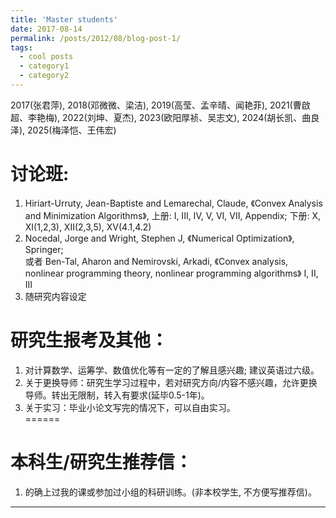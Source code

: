 ```yaml
---
title: 'Master students'
date: 2017-08-14
permalink: /posts/2012/08/blog-post-1/
tags:
  - cool posts
  - category1
  - category2
---
```


2017(张君萍), 2018(邓微微、梁洁), 2019(高莹、孟辛晴、闻艳菲), 2021(曹啟超、李艳梅), 2022(刘坤、夏杰), 2023(欧阳厚祯、吴志文), 2024(胡长凯、曲良泽), 2025(梅泽恺、王伟宏)

讨论班: 
======
1. Hiriart-Urruty, Jean-Baptiste and Lemarechal, Claude, 《Convex Analysis and Minimization Algorithms》, 上册: I, III, IV, V, VI, VII, Appendix;  下册: X,   XI(1,2,3),  XII(2,3,5),  XV(4.1,4.2)<br>   
2. Nocedal, Jorge and Wright, Stephen J, 《Numerical Optimization》, Springer; <br>
或者 Ben-Tal, Aharon and Nemirovski, Arkadi, 《Convex analysis, nonlinear programming theory, nonlinear programming algorithms》 I, II, III<br>
3. 随研究内容设定<br>

研究生报考及其他：
======
1. 对计算数学、运筹学、数值优化等有一定的了解且感兴趣; 建议英语过六级。<br>   
2. 关于更换导师：研究生学习过程中，若对研究方向/内容不感兴趣，允许更换导师。转出无限制，转入有要求(延毕0.5-1年)。<br>
3. 关于实习：毕业小论文写完的情况下，可以自由实习。<br>
======

本科生/研究生推荐信：
======
1. 的确上过我的课或参加过小组的科研训练。(非本校学生, 不方便写推荐信)。<br>   
------
